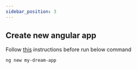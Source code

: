```yaml
---
sidebar_position: 3
---
```


## Create new angular app

Follow [this](node.md) instructions before run below command

```bash
ng new my-dream-app
```